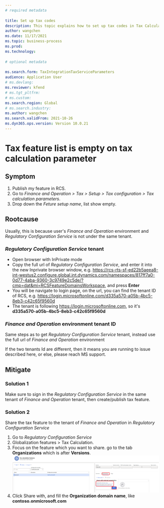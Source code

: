 ```yaml
---
# required metadata 

title: Set up tax codes
description: This topic explains how to set up tax codes in Tax Calculation Service. 
author: wangchen
ms.date: 11/17/2021
ms.topic: business-process  
ms.prod:  
ms.technology:  

# optional metadata 

ms.search.form: TaxIntegrationTaxServiceParameters    
audience: Application User 
# ms.devlang:  
ms.reviewer: kfend
# ms.tgt_pltfrm:  
# ms.custom:  
ms.search.region: Global
# ms.search.industry: 
ms.author: wangchen
ms.search.validFrom: 2021-10-26 
ms.dyn365.ops.version: Version 10.0.21 
---
```


# Tax feature list is empty on tax calculation parameter

## Symptom

1. Publish my feature in RCS.
2. Go to *Finance and Operation > Tax > Setup > Tax configuration > Tax calculation parameters*.
3. Drop down the *Feture setup name*, list show empty.

## Rootcause
Usually, this is because user's *Finance and Operation* environment and *Regulatory Configuration Service* is not under the same tenant.

### *Regulatory Configuration Service* tenant

- Open browser with InPrivate mode
- Copy the full url of *Regulatory Configuration Service*, and enter it into the new Inprivate browser window, e.g. https://rcs-rts-sf-ed22b5aeea8-int-westus2.configure.global.int.dynamics.com/namespaces/817ff7a0-0d77-4aba-9360-3c9749e2c5de/?cmp=dat&mi=RCSFeatureDomainsWorkspace, and press **Enter**
- You will be navigate to login page, on the url, you can find the tenant ID of RCS, e.g. https://login.microsoftonline.com/d335a570-a05b-4bc5-8eb3-c42c65f9560d
- The tenant is following https://login.microsoftonline.com, so it's **d335a570-a05b-4bc5-8eb3-c42c65f9560d**


### *Finance and Operation* environment tenant ID
Same steps as to get *Regulatory Configuration Service* tenant, instead use the full url of *Finance and Operation* environment


If the two tenants Id are different, then it means you are running to issue described here, or else, please reach MS support. 

## Mitigate
### Solution 1
Make sure to sign in the *Regulatory Configuration Service* in the same tenant of *Finance and Operation* tenant, then create/publish tax feature.

### Solution 2
Share the tax feature to the tenant of *Finance and Operation* in *Regulatory Configuration Service*
1. Go to *Regulatory Configuration Service*
2. Globalization features > Tax Calculation.
3. Focus on the feature which you want to share. go to the tab **Organizations** which is after **Versions**.
![image.png](media/ShareTaxFeature.png)
4. Click Share with, and fill the **Organization domain name**, like **contoso.onmicrosoft.com**

